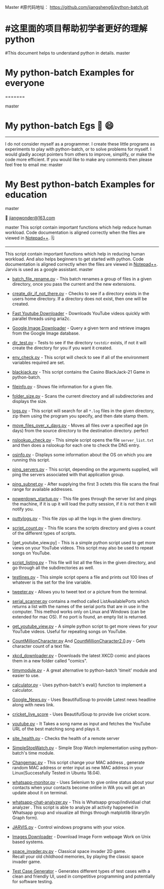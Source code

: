 Master
#原代码地址： https://github.com/jiangsheng6/python-batch.git

#这里面的项目帮助初学者更好的理解python
=======
#This document helps to understand python in details.
master
# My python-batch Examples for everyone 
=======

master
# My python-batch Egs :snake: :smile:
<hr>
I do not consider myself as a programmer. I create these little programs as experiments to play with python-batch, or to solve problems for myself. I would gladly accept pointers from others to improve, simplify, or make the code more efficient. If you would like to make any comments then please feel free to email me:
master

# My Best python-batch Examples for education 
master


:email: jiangwonder@163.com

master
This script contain important functions which help reduce human workload.
Code documentation is aligned correctly when the files are viewed in [Notepad++](https://notepad-plus-plus.org/). :spiral_notepad:
<hr>

This script contain important functions which help in reducing human workload. And also helps beginners to get started with python. 
Code documentation is aligned correctly when the files are viewed in [Notepad++](https://notepad-plus-plus.org/).
Jarvis is used as a google assistant.
master

- [batch_file_rename.py](https://github.com/jiangsheng6/python-batch/blob/master/batch_file_rename.py) - This batch renames a group of files in a given directory, once you pass the current and the new extensions.

- [create_dir_if_not_there.py](https://github.com/jiangsheng6/python-batch/blob/master/create_dir_if_not_there.py) - Checks to see if a directory exists in the users home directory. If a directory does not exist, then one will be created.

- [Fast Youtube Downloader](https://github.com/jiangsheng6/python-batch/blob/master/youtube-downloader%20fast.py) - Downloads YouTube videos quickly with parallel threads using aria2c.

- [Google Image Downloader](https://github.com/jiangsheng6/python-batch/tree/master/Google_Image_Downloader) - Query a given term and retrieve images from the Google Image database.

- [dir_test.py](https://github.com/jiangsheng6/python-batch/blob/master/dir_test.py) - Tests to see if the directory `testdir` exists, if not it will create the directory for you if you want it created.

- [env_check.py](https://github.com/jiangsheng6/python-batch/blob/master/env_check.py) - This script will check to see if all of the environment variables required are set.

- [blackjack.py](https://github.com/Ratna04priya/python-batch/blob/master/BlackJack_game/blackjack.py) - This script contains the Casino BlackJack-21 Game in python-batch.

- [fileinfo.py](https://github.com/jiangsheng6/python-batch/blob/master/fileinfo.py) - Shows file information for a given file.

- [folder_size.py](https://github.com/jiangsheng6/python-batch/blob/master/folder_size.py) - Scans the current directory and all subdirectories and displays the size.

- [logs.py](https://github.com/jiangsheng6/python-batch/blob/master/logs.py) - This script will search for all `*.log` files in the given directory, zip them using the program you specify, and then date stamp them.

- [move_files_over_x_days.py](https://github.com/jiangsheng6/python-batch/blob/master/move_files_over_x_days.py) - Moves all files over a specified age (in days) from the source directory to the destination directory.
perfect 

- [nslookup_check.py](https://github.com/jiangsheng6/python-batch/blob/master/nslookup_check.py) - This simple script opens the file `server_list.txt` and then does a nslookup for each one to check the DNS entry.

- [osinfo.py](https://github.com/jiangsheng6/python-batch/blob/master/osinfo.py) - Displays some information about the OS on which you are running this script.

- [ping_servers.py](https://github.com/jiangsheng6/python-batch/blob/master/ping_servers.py) - This script, depending on the arguments supplied, will ping the servers associated with that application group.

- [ping_subnet.py](https://github.com/jiangsheng6/python-batch/blob/master/ping_subnet.py) - After supplying the first 3 octets this file scans the final range for available addresses.

- [powerdown_startup.py](https://github.com/jiangsheng6/python-batch/blob/master/powerdown_startup.py) - This file goes through the server list and pings the machine, if it is up it will load the putty session, if it is not then it will notify you.

- [puttylogs.py](https://github.com/jiangsheng6/python-batch/blob/master/puttylogs.py) -  This file zips up all the logs in the given directory.

- [script_count.py](https://github.com/jiangsheng6/python-batch/blob/master/script_count.py) - This file scans the scripts directory and gives a count of the different types of scripts.

- [get_youtube_view.py] - This is a simple python script used to get more views on your YouTube videos. This script may also be used to repeat songs on YouTube. 

- [script_listing.py](https://github.com/jiangsheng6/python-batch/blob/master/script_listing.py) - This file will list all the files in the given directory, and go through all the subdirectories as well.

- [testlines.py](https://github.com/jiangsheng6/python-batch/blob/master/testlines.py) - This simple script opens a file and prints out 100 lines of whatever is the set for the line variable.

- [tweeter.py](https://github.com/jiangsheng6/python-batch/blob/master/tweeter.py) - Allows you to tweet text or a picture from the terminal.

- [serial_scanner.py](https://github.com/jiangsheng6/python-batch/blob/master/serial_scanner.py) contains a method called ListAvailablePorts which returns a list with the names of the serial ports that are in use in the computer. This method works only on Linux and Windows (can be extended for mac OS). If no port is found, an empty list is returned.

- [get_youtube_view.py](https://github.com/jiangsheng6/python-batch/blob/master/get_youtube_view.py) - A simple python script to get more views for your YouTube videos. Useful for repeating songs on YouTube.

- [CountMillionCharacter.py](https://github.com/jiangsheng6/python-batch/blob/master/CountMillionCharacter.py) And [CountMillionCharacter2.0](https://github.com/jiangsheng6/python-batch/blob/master/CountMillionCharacters-2.0.py).py - Gets character count of a text file.

- [xkcd_downloader.py](https://github.com/jiangsheng6/python-batch/blob/master/xkcd_downloader.py) - Downloads the latest XKCD comic and places them in a new folder called "comics".

- [timymodule.py](https://github.com/jiangsheng6/python-batch/blob/master/timymodule.py) - A great alternative to python-batch 'timeit' module and easier to use.

- [calculator.py](https://github.com/jiangsheng6/python-batch/blob/master/calculator.py) - Uses python-batch's eval() function to implement a calculator.

- [Google_News.py](https://github.com/jiangsheng6/python-batch/blob/master/Google_News.py) - Uses BeautifulSoup to provide Latest news headline along with news link.

- [cricket_live_score](https://github.com/jiangsheng6/python-batch/blob/master/Cricket_score.py) - Uses BeautifulSoup to provide live cricket score.

- [youtube.py](https://github.com/jiangsheng6/python-batch/blob/master/youtube.py) - It Takes a song name as input and fetches the YouTube URL of the best matching song and plays it.  

- [site_health.py](https://github.com/jiangsheng6/python-batch/blob/master/site_health.py) - Checks the health of a remote server

- [SimpleStopWatch.py](https://github.com/jiangsheng6/python-batch/blob/master/SimpleStopWatch.py) - Simple Stop Watch implementation using python-batch's time module. 

- [Changemac.py](https://github.com/jiangsheng6/python-batch/blob/master/changemac.py) - This script change your MAC address , generate random MAC address or enter input as new MAC address in your Linux(Successfully Tested in Ubuntu 18.04). 
- [whatsapp-monitor.py](https://github.com/jiangsheng6/python-batch/blob/master/whatsapp-monitor.py) - Uses Selenium to give online status about your contacts when your contacts become online in WA you will get an update about it on terminal.

- [whatsapp-chat-analyzer.py](https://github.com/subahanii/whatsapp-Chat-Analyzer) - This is Whatsapp group/individual chat analyzer .
This script is able to analyze all activity happened in Whatsapp group and visualize all things through matplotlib library(In Graph form).

- [JARVIS.py](https://git.io/fjH8m) - Control windows programs with your voice.


- [Images Downloader](https://git.io/JvnJh) - Download Image Form webpage Work on Unix based systems.

- [space_invader.py.py](https://github.com/meezan-mallick/space_invader_game) - Classical space invader 2D game. <br>
Recall your old childhood memories, by playing the classic space invader game.

- [Test Case Generator](https://github.com/Tanmay-901/test-case-generator/blob/master/test_case.py) - Generates different types of test cases with a clean and friendly UI, used in competitive programming and potentially for software testing.

